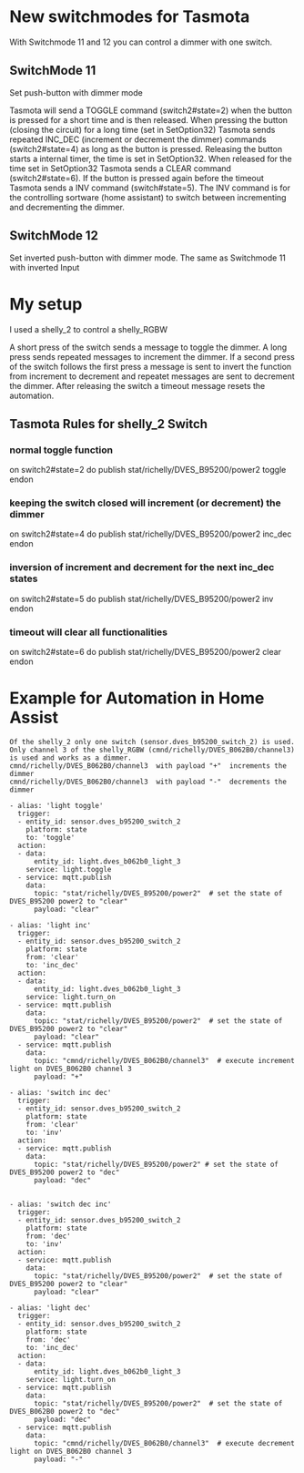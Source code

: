 
# New switchmodes for Tasmota
With Switchmode 11 and 12 you can control a dimmer with one switch.

## SwitchMode 11
Set push-button with dimmer mode 

Tasmota will send a TOGGLE command (switch2#state=2) when the button is pressed for a short time and is then released. When pressing the button (closing the circuit) for a long time (set in SetOption32) Tasmota sends repeated INC_DEC (increment or decrement the dimmer) commands (switch2#state=4) as long as the button is pressed. Releasing the button starts a internal timer, the time is set in SetOption32. When released for the time set in SetOption32 Tasmota sends a CLEAR command (switch2#state=6). If the button is pressed again before the timeout Tasmota sends a INV command (switch#state=5). The INV command is for the controlling sortware (home assistant) to switch between incrementing and decrementing the dimmer. 

## SwitchMode 12
Set inverted push-button with dimmer mode.
The same as Switchmode 11 with inverted Input


# My setup
I used a shelly_2 to control a shelly_RGBW 

A short press of the switch sends a message to toggle the dimmer.
A long press sends repeated messages to increment the dimmer.
If a second press of the switch follows the first press a message is sent to invert the function from increment to decrement and repeatet messages are sent to decrement the dimmer.
After releasing the switch a timeout message resets the automation.

## Tasmota Rules for shelly_2 Switch
### normal toggle function
on switch2#state=2 do publish stat/richelly/DVES_B95200/power2 toggle endon

### keeping the switch closed will increment (or decrement) the dimmer
on switch2#state=4 do publish stat/richelly/DVES_B95200/power2 inc_dec endon

### inversion of increment and decrement for the next inc_dec states
on switch2#state=5 do publish stat/richelly/DVES_B95200/power2 inv endon

### timeout will clear all functionalities
on switch2#state=6 do publish stat/richelly/DVES_B95200/power2 clear endon

# Example for Automation in Home Assist
```
Of the shelly_2 only one switch (sensor.dves_b95200_switch_2) is used. 
Only channel 3 of the shelly_RGBW (cmnd/richelly/DVES_B062B0/channel3) is used and works as a dimmer.
cmnd/richelly/DVES_B062B0/channel3  with payload "+"  increments the dimmer
cmnd/richelly/DVES_B062B0/channel3  with payload "-"  decrements the dimmer
```
```
- alias: 'light toggle'
  trigger:
  - entity_id: sensor.dves_b95200_switch_2
    platform: state
    to: 'toggle'
  action:
  - data:
      entity_id: light.dves_b062b0_light_3
    service: light.toggle
  - service: mqtt.publish
    data: 
      topic: "stat/richelly/DVES_B95200/power2"  # set the state of DVES_B95200 power2 to "clear"
      payload: "clear"

- alias: 'light inc'
  trigger:
  - entity_id: sensor.dves_b95200_switch_2
    platform: state
    from: 'clear' 
    to: 'inc_dec'
  action:
  - data:
      entity_id: light.dves_b062b0_light_3
    service: light.turn_on  
  - service: mqtt.publish
    data:
      topic: "stat/richelly/DVES_B95200/power2"  # set the state of DVES_B95200 power2 to "clear"
      payload: "clear"
  - service: mqtt.publish
    data:
      topic: "cmnd/richelly/DVES_B062B0/channel3"  # execute increment light on DVES_B062B0 channel 3
      payload: "+"

- alias: 'switch inc dec'
  trigger:
  - entity_id: sensor.dves_b95200_switch_2
    platform: state
    from: 'clear'
    to: 'inv'
  action: 
  - service: mqtt.publish
    data:
      topic: "stat/richelly/DVES_B95200/power2" # set the state of DVES_B95200 power2 to "dec"
      payload: "dec"   


- alias: 'switch dec inc'
  trigger:
  - entity_id: sensor.dves_b95200_switch_2
    platform: state
    from: 'dec'
    to: 'inv'
  action:
  - service: mqtt.publish
    data:
      topic: "stat/richelly/DVES_B95200/power2"  # set the state of DVES_B95200 power2 to "clear"
      payload: "clear"

- alias: 'light dec'
  trigger:
  - entity_id: sensor.dves_b95200_switch_2
    platform: state
    from: 'dec'
    to: 'inc_dec'
  action:
  - data:
      entity_id: light.dves_b062b0_light_3
    service: light.turn_on    
  - service: mqtt.publish
    data:
      topic: "stat/richelly/DVES_B95200/power2"  # set the state of DVES_B062B0 power2 to "dec"
      payload: "dec"
  - service: mqtt.publish
    data:
      topic: "cmnd/richelly/DVES_B062B0/channel3"  # execute decrement light on DVES_B062B0 channel 3
      payload: "-"
```

